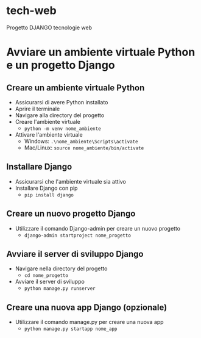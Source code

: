 # tech-web
Progetto DJANGO tecnologie web

# Avviare un ambiente virtuale Python e un progetto Django
## Creare un ambiente virtuale Python
- Assicurarsi di avere Python installato
- Aprire il terminale
- Navigare alla directory del progetto
- Creare l'ambiente virtuale
  - `python -m venv nome_ambiente`
- Attivare l'ambiente virtuale
  - Windows: `.\nome_ambiente\Scripts\activate`
  - Mac/Linux: `source nome_ambiente/bin/activate`

## Installare Django
- Assicurarsi che l'ambiente virtuale sia attivo
- Installare Django con pip
  - `pip install django`

## Creare un nuovo progetto Django
- Utilizzare il comando Django-admin per creare un nuovo progetto
  - `django-admin startproject nome_progetto`

## Avviare il server di sviluppo Django
- Navigare nella directory del progetto
  - `cd nome_progetto`
- Avviare il server di sviluppo
  - `python manage.py runserver`

## Creare una nuova app Django (opzionale)
- Utilizzare il comando manage.py per creare una nuova app
  - `python manage.py startapp nome_app`
